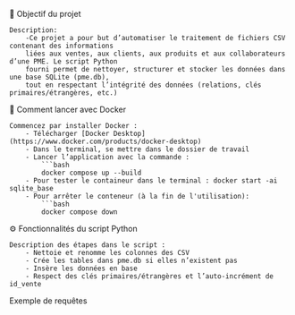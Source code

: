 
🎯 Objectif du projet

    Description:
        -Ce projet a pour but d’automatiser le traitement de fichiers CSV contenant des informations
        liées aux ventes, aux clients, aux produits et aux collaborateurs d’une PME. Le script Python
        fourni permet de nettoyer, structurer et stocker les données dans une base SQLite (pme.db), 
        tout en respectant l’intégrité des données (relations, clés primaires/étrangères, etc.)






🚀 Comment lancer avec Docker

    Commencez par installer Docker :
        - Télécharger [Docker Desktop](https://www.docker.com/products/docker-desktop)
        - Dans le terminal, se mettre dans le dossier de travail
        - Lancer l’application avec la commande :
            ```bash
            docker compose up --build
        - Pour tester le containeur dans le terminal : docker start -ai sqlite_base
        - Pour arrêter le conteneur (à la fin de l'utilisation):
            ```bash
            docker compose down
            


⚙️ Fonctionnalités du script Python

    Description des étapes dans le script :
        - Nettoie et renomme les colonnes des CSV
        - Crée les tables dans pme.db si elles n’existent pas
        - Insère les données en base
        - Respect des clés primaires/étrangères et l’auto-incrément de id_vente



Exemple de requêtes
